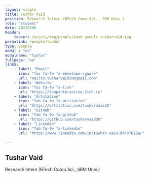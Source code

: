 ```yaml
---
layout: single
title: Tushar Vaid
position: Research Intern (BTech Comp.Sci., SRM Univ.)
role: "student"
date: 20220106
header:
    teaser: /assets/img/people/imxd_people_tusharvaid.jpg
permalink: /people/tushar
type: people
modal : "no"
modalname: "tushar"
fullpage: "no"
links:
    - label: "Email"
      icon: "fas fa-fw fa-envelope-square"
      url: "mailto:tusharvaid30@gmail.com"
    - label: "Website"
      icon: "fas fa-fw fa-link"
      url: "https://loopinteractive.itch.io"
    - label: "Artstation"
      icon: "fab fa-fw fa-artstation"
      url: "https://artstation.com/tusharvaid30"      
    - label: "GitHub"
      icon: "fab fa-fw fa-github"
      url: "https://github.com/tusharvaid30"
    - label: "Linkedin"
      icon: "fab fa-fw fa-linkedin"
      url: "https://www.linkedin.com/in/tushar-vaid-97007015a/"
      
---
```


## Tushar Vaid
Research Intern (BTech Comp.Sci., SRM Univ.)
